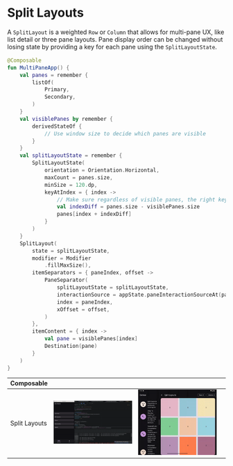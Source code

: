 # Split Layouts

A `SplitLayout` is a weighted `Row` or `Column` that allows for multi-pane UX, like list detail
or three pane layouts. Pane display order can be changed without losing state by providing a
key for each pane using the `SplitLayoutState`.

```kotlin
@Composable
fun MultiPaneApp() {
    val panes = remember { 
        listOf(
            Primary,
            Secondary,
        )
    }
    val visiblePanes by remember {
        derivedStateOf {
            // Use window size to decide which panes are visible
        }
    }
    val splitLayoutState = remember {
        SplitLayoutState(
            orientation = Orientation.Horizontal,
            maxCount = panes.size,
            minSize = 120.dp,
            keyAtIndex = { index ->
                // Make sure regardless of visible panes, the right key is used
                val indexDiff = panes.size - visiblePanes.size
                panes[index + indexDiff]
            }
        )
    }
    SplitLayout(
        state = splitLayoutState,
        modifier = Modifier
            .fillMaxSize(),
        itemSeparators = { paneIndex, offset ->
            PaneSeparator(
                splitLayoutState = splitLayoutState,
                interactionSource = appState.paneInteractionSourceAt(paneIndex),
                index = paneIndex,
                xOffset = offset,
            )
        },
        itemContent = { index ->
            val pane = visiblePanes[index]
            Destination(pane)
        }
    )
}
```

| Composable    |                                                                  |                                                  |                                                                                       |
|---------------|------------------------------------------------------------------|--------------------------------------------------|---------------------------------------------------------------------------------------|
| Split Layouts | ![split layouts desktop](../../images/split_layouts_desktop.gif) | ![split layouts](../../images/split_layouts.gif) |                                                                                       |